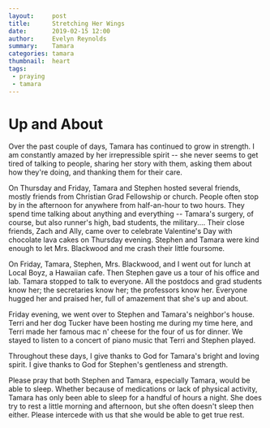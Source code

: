 ```yaml
---
layout:     post
title:      Stretching Her Wings
date:       2019-02-15 12:00
author:     Evelyn Reynolds
summary:    Tamara 
categories: tamara
thumbnail:  heart
tags:
 - praying
 - tamara 
---
```


# Up and About

Over the past couple of days, Tamara has continued to grow in strength. I am constantly amazed by her irrepressible spirit -- she never seems to get tired of talking to people, sharing her story with them, asking them about how they're doing, and thanking them for their care.

On Thursday and Friday, Tamara and Stephen hosted several friends, mostly friends from Christian Grad Fellowship or church. People often stop by in the afternoon for anywhere from half-an-hour to two hours. They spend time talking about anything and everything -- Tamara's surgery, of course, but also runner's high, bad students, the military.... Their close friends, Zach and Ally, came over to celebrate Valentine's Day with chocolate lava cakes on Thursday evening. Stephen and Tamara were kind enough to let Mrs. Blackwood and me crash their little foursome.

On Friday, Tamara, Stephen, Mrs. Blackwood, and I went out for lunch at Local Boyz, a Hawaiian cafe. Then Stephen gave us a tour of his office and lab. Tamara stopped to talk to everyone. All the postdocs and grad students know her; the secretaries know her; the professors know her. Everyone hugged her and praised her, full of amazement that she's up and about.

Friday evening, we went over to Stephen and Tamara's neighbor's house. Terri and her dog Tucker have been hosting me during my time here, and Terri made her famous mac n' cheese for the four of us for dinner. We stayed to listen to a concert of piano music that Terri and Stephen played.

Throughout these days, I give thanks to God for Tamara's bright and loving spirit. I give thanks to God for Stephen's gentleness and strength.

Please pray that both Stephen and Tamara, especially Tamara, would be able to sleep. Whether because of medications or lack of physical activity, Tamara has only been able to sleep for a handful of hours a night. She does try to rest a little morning and afternoon, but she often doesn't sleep then either. Please intercede with us that she would be able to get true rest.
